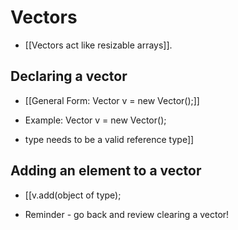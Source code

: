# Vectors
- [[Vectors act like resizable arrays]].

## Declaring a vector
- [[General Form: Vector<type> v = new Vector();]]
- Example: Vector<Integer> v = new Vector();

- type needs to be a valid reference type]]

## Adding an element to a vector
- [[v.add(object of type);

- Reminder - go back and review clearing a vector!